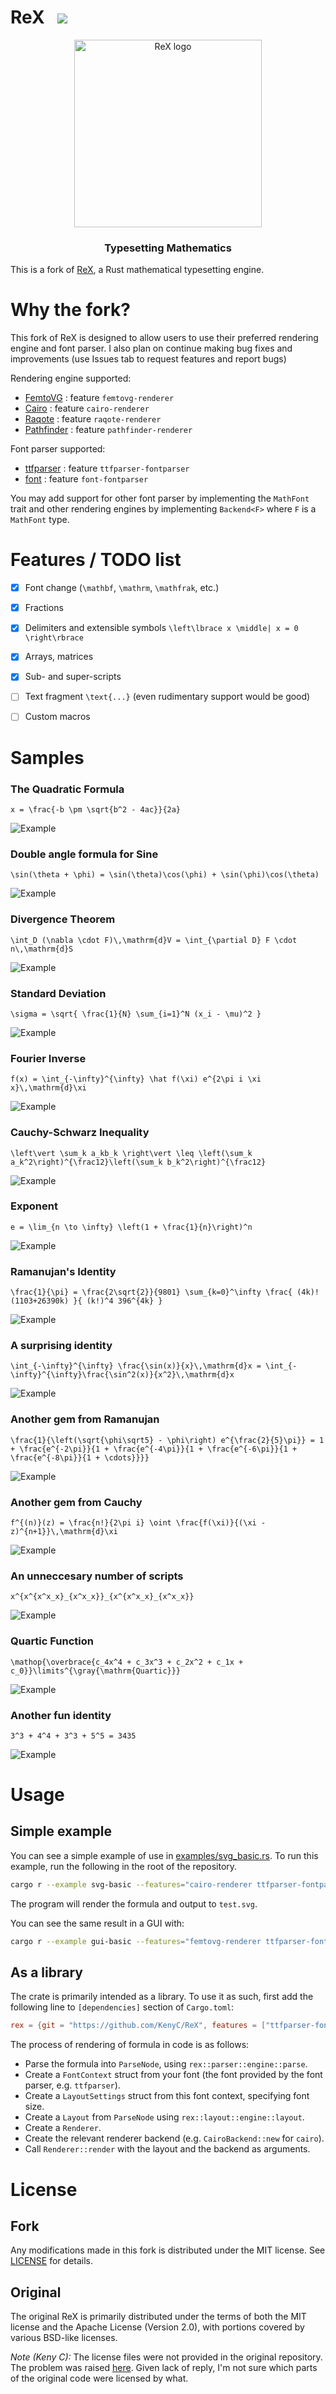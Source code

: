 # ReX &nbsp; [![](https://tokei.rs/b1/github/cbreeden/rex)](https://github.com/KenyC/ReX)

<p align="center"><img src="rex.png" alt="ReX logo" width="300px"/></p>
<h3 align="center">Typesetting Mathematics</h3>

This is a fork of [ReX](https://github.com/cbreeden/rex), a Rust mathematical typesetting engine.

# Why the fork?

This fork of ReX is designed to allow users to use their preferred rendering engine and font parser. I also plan on continue making bug fixes and improvements (use Issues tab to request features and report bugs)

Rendering engine supported:

 - [FemtoVG](https://crates.io/crates/femtovg) : feature `femtovg-renderer`
 - [Cairo](https://crates.io/crates/cairo-rs) : feature `cairo-renderer`
 - [Raqote](https://crates.io/crates/raqote) : feature `raqote-renderer`
 - [Pathfinder](https://github.com/servo/pathfinder) : feature `pathfinder-renderer`


Font parser supported:

  - [ttfparser](https://crates.io/crates/ttf-parser) : feature `ttfparser-fontparser` 
  - [font](https://github.com/pdf-rs/font) : feature `font-fontparser`

You may add support for other font parser by implementing the `MathFont` trait and other rendering engines by implementing `Backend<F>` where `F` is a `MathFont` type.


# Features / TODO list

  - [x] Font change (`\mathbf`, `\mathrm`, `\mathfrak`, etc.)
  - [x] Fractions
  - [x] Delimiters and extensible symbols `\left\lbrace x \middle| x = 0 \right\rbrace`
  - [x] Arrays, matrices
  - [x] Sub- and super-scripts
  - [ ] Text fragment `\text{...}` (even rudimentary support would be good)
  - [ ] Custom macros


# Samples

### The Quadratic Formula
`x = \frac{-b \pm \sqrt{b^2 - 4ac}}{2a}`

![Example](samples/The_Quadratic_Formula.svg)

### Double angle formula for Sine
`\sin(\theta + \phi) = \sin(\theta)\cos(\phi) + \sin(\phi)\cos(\theta)`

![Example](samples/Double_angle_formula_for_Sine.svg)

### Divergence Theorem
`\int_D (\nabla \cdot F)\,\mathrm{d}V = \int_{\partial D} F \cdot n\,\mathrm{d}S`

![Example](samples/Divergence_Theorem.svg)

### Standard Deviation
`\sigma = \sqrt{ \frac{1}{N} \sum_{i=1}^N (x_i - \mu)^2 }`

![Example](samples/Standard_Deviation.svg)

### Fourier Inverse
`f(x) = \int_{-\infty}^{\infty} \hat f(\xi) e^{2\pi i \xi x}\,\mathrm{d}\xi`

![Example](samples/Fourier_Inverse.svg)

### Cauchy-Schwarz Inequality
`\left\vert \sum_k a_kb_k \right\vert \leq \left(\sum_k a_k^2\right)^{\frac12}\left(\sum_k b_k^2\right)^{\frac12}`

![Example](samples/Cauchy-Schwarz_Inequality.svg)

### Exponent
`e = \lim_{n \to \infty} \left(1 + \frac{1}{n}\right)^n`

![Example](samples/Exponent.svg)

### Ramanujan's Identity
`\frac{1}{\pi} = \frac{2\sqrt{2}}{9801} \sum_{k=0}^\infty \frac{ (4k)! (1103+26390k) }{ (k!)^4 396^{4k} }`

![Example](samples/Ramanujan's_Identity.svg)

### A surprising identity
`\int_{-\infty}^{\infty} \frac{\sin(x)}{x}\,\mathrm{d}x = \int_{-\infty}^{\infty}\frac{\sin^2(x)}{x^2}\,\mathrm{d}x`

![Example](samples/A_surprising_identity.svg)

### Another gem from Ramanujan
`\frac{1}{\left(\sqrt{\phi\sqrt5} - \phi\right) e^{\frac{2}{5}\pi}} = 1 + \frac{e^{-2\pi}}{1 + \frac{e^{-4\pi}}{1 + \frac{e^{-6\pi}}{1 + \frac{e^{-8\pi}}{1 + \cdots}}}}`

![Example](samples/Another_gem_from_Ramanujan.svg)

### Another gem from Cauchy
`f^{(n)}(z) = \frac{n!}{2\pi i} \oint \frac{f(\xi)}{(\xi - z)^{n+1}}\,\mathrm{d}\xi`

![Example](samples/Another_gem_from_Cauchy.svg)

### An unneccesary number of scripts
`x^{x^{x^x_x}_{x^x_x}}_{x^{x^x_x}_{x^x_x}}`

![Example](samples/An_unneccesary_number_of_scripts.svg)

### Quartic Function
`\mathop{\overbrace{c_4x^4 + c_3x^3 + c_2x^2 + c_1x + c_0}}\limits^{\gray{\mathrm{Quartic}}}`

![Example](samples/Quartic_Function.svg)

### Another fun identity
`3^3 + 4^4 + 3^3 + 5^5 = 3435`

![Example](samples/Another_fun_identity.svg)


# Usage

## Simple example

You can see a simple example of use in [examples/svg_basic.rs](examples/svg_basic.rs). To run this example, run the following in the root of the repository.

```bash
cargo r --example svg-basic --features="cairo-renderer ttfparser-fontparser" -- "\oint \mathbf{E}\cdot \mathrm{d}\mathbf{A} = \frac{Q_{enc}}{\epsilon_0}"
```

The program will render the formula and output to `test.svg`.

You can see the same result in a GUI with:

```bash
cargo r --example gui-basic --features="femtovg-renderer ttfparser-fontparser" -- "\oint \mathbf{E}\cdot \mathrm{d}\mathbf{A} = \frac{Q_{enc}}{\epsilon_0}"
```



## As a library

The crate is primarily intended as a library. To use it as such, first add the following line to `[dependencies]` section of `Cargo.toml`:

```toml
rex = {git = "https://github.com/KenyC/ReX", features = ["ttfparser-fontparser", "cairo-fontparser"]} # replace with whichever features you may need
```

The process of rendering of formula in code is as follows:

  - Parse the formula into `ParseNode`, using `rex::parser::engine::parse`.
  - Create a `FontContext` struct from your font (the font provided by the font parser, e.g. `ttfparser`).
  - Create a `LayoutSettings` struct from this font context, specifying font size.
  - Create a `Layout` from `ParseNode` using `rex::layout::engine::layout`.
  - Create a `Renderer`.
  - Create the relevant renderer backend (e.g. `CairoBackend::new` for `cairo`).
  - Call `Renderer::render` with the layout and the backend as arguments.


# License

## Fork

Any modifications made in this fork is distributed under the MIT license. See [LICENSE](LICENSE) for details.

## Original

The original ReX is primarily distributed under the terms of both the MIT license and
the Apache License (Version 2.0), with portions covered by various BSD-like
licenses. 

*Note (Keny C):* The license files were not provided in the original repository. The problem was raised [here](https://github.com/ReTeX/ReX/issues/39). Given lack of reply, I'm not sure which parts of the original code were licensed by what.
